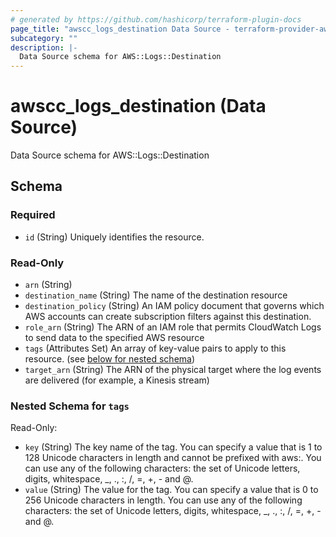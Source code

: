 ```yaml
---
# generated by https://github.com/hashicorp/terraform-plugin-docs
page_title: "awscc_logs_destination Data Source - terraform-provider-awscc"
subcategory: ""
description: |-
  Data Source schema for AWS::Logs::Destination
---
```


# awscc_logs_destination (Data Source)

Data Source schema for AWS::Logs::Destination



<!-- schema generated by tfplugindocs -->
## Schema

### Required

- `id` (String) Uniquely identifies the resource.

### Read-Only

- `arn` (String)
- `destination_name` (String) The name of the destination resource
- `destination_policy` (String) An IAM policy document that governs which AWS accounts can create subscription filters against this destination.
- `role_arn` (String) The ARN of an IAM role that permits CloudWatch Logs to send data to the specified AWS resource
- `tags` (Attributes Set) An array of key-value pairs to apply to this resource. (see [below for nested schema](#nestedatt--tags))
- `target_arn` (String) The ARN of the physical target where the log events are delivered (for example, a Kinesis stream)

<a id="nestedatt--tags"></a>
### Nested Schema for `tags`

Read-Only:

- `key` (String) The key name of the tag. You can specify a value that is 1 to 128 Unicode characters in length and cannot be prefixed with aws:. You can use any of the following characters: the set of Unicode letters, digits, whitespace, _, ., :, /, =, +, - and @.
- `value` (String) The value for the tag. You can specify a value that is 0 to 256 Unicode characters in length. You can use any of the following characters: the set of Unicode letters, digits, whitespace, _, ., :, /, =, +, - and @.
